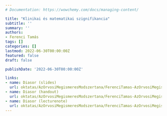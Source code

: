 ```yaml
---
# Documentation: https://wowchemy.com/docs/managing-content/

title: "Klinikai és matematikai szignifikancia"
subtitle: ''
summary: ''
authors:
- Ferenci Tamás
tags: []
categories: []
lastmod: 2022-06-30T00:00:00Z
featured: false
draft: false

publishDate: '2022-06-30T00:00:00Z'

links:
- name: Diasor (slides)
  url: oktatas/AzOrvosiMegismeresModszertana/FerenciTamas-AzOrvosiMegismeresModszertana-KlinikaiEsMatematikaiSzignifikancia-slides.pdf
- name: Diasor (handout)
  url: oktatas/AzOrvosiMegismeresModszertana/FerenciTamas-AzOrvosiMegismeresModszertana-KlinikaiEsMatematikaiSzignifikancia-handout.pdf
- name: Diasor (lecturenote)
  url: oktatas/AzOrvosiMegismeresModszertana/FerenciTamas-AzOrvosiMegismeresModszertana-KlinikaiEsMatematikaiSzignifikancia-lecturenote.pdf
---
```

